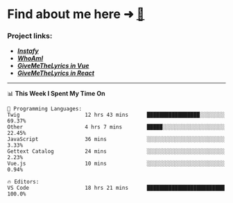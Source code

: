 # Find about me here ➜ [🧑](https://pauabella.dev)

### Project links:
- ***[Instafy](https://instafy.me)***
- ***[WhoAmI](https://pauabella.dev)***
- ***[GiveMeTheLyrics in Vue](https://lyrics.pauabella.dev)***
- ***[GiveMeTheLyrics in React](https://pauabella.dev/GiveMeTheLyrics)***

---
<!--START_SECTION:waka-->
📊 **This Week I Spent My Time On** 

```text
💬 Programming Languages: 
Twig                     12 hrs 43 mins      █████████████████░░░░░░░░   69.37% 
Other                    4 hrs 7 mins        █████░░░░░░░░░░░░░░░░░░░░   22.45% 
JavaScript               36 mins             ░░░░░░░░░░░░░░░░░░░░░░░░░   3.33% 
Gettext Catalog          24 mins             ░░░░░░░░░░░░░░░░░░░░░░░░░   2.23% 
Vue.js                   10 mins             ░░░░░░░░░░░░░░░░░░░░░░░░░   0.94%

🔥 Editors: 
VS Code                  18 hrs 21 mins      █████████████████████████   100.0%

```


<!--END_SECTION:waka-->
